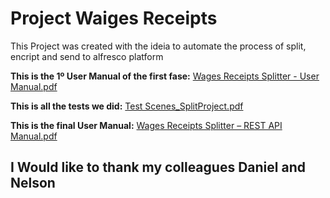 # Project Waiges Receipts

This Project was created with the ideia to automate the process of split, encript and send to alfresco platform

**This is the 1º User Manual of the first fase:**
[Wages Receipts Splitter - User Manual.pdf](https://github.com/DanielDuarte-Developer/SpringAPI/files/10346052/Wages.Receipts.Splitter.-.User.Manual.pdf)

**This is all the tests we did:**
[Test Scenes_SplitProject.pdf](https://github.com/DanielDuarte-Developer/SpringAPI/files/10346053/Test.Scenes_SplitProject.pdf)

**This is the final User Manual:**
[Wages Receipts Splitter – REST API Manual.pdf](https://github.com/DanielDuarte-Developer/SpringAPI/files/10346055/Wages.Receipts.Splitter.REST.API.Manual.pdf)

## I Would like to thank my colleagues Daniel and Nelson
